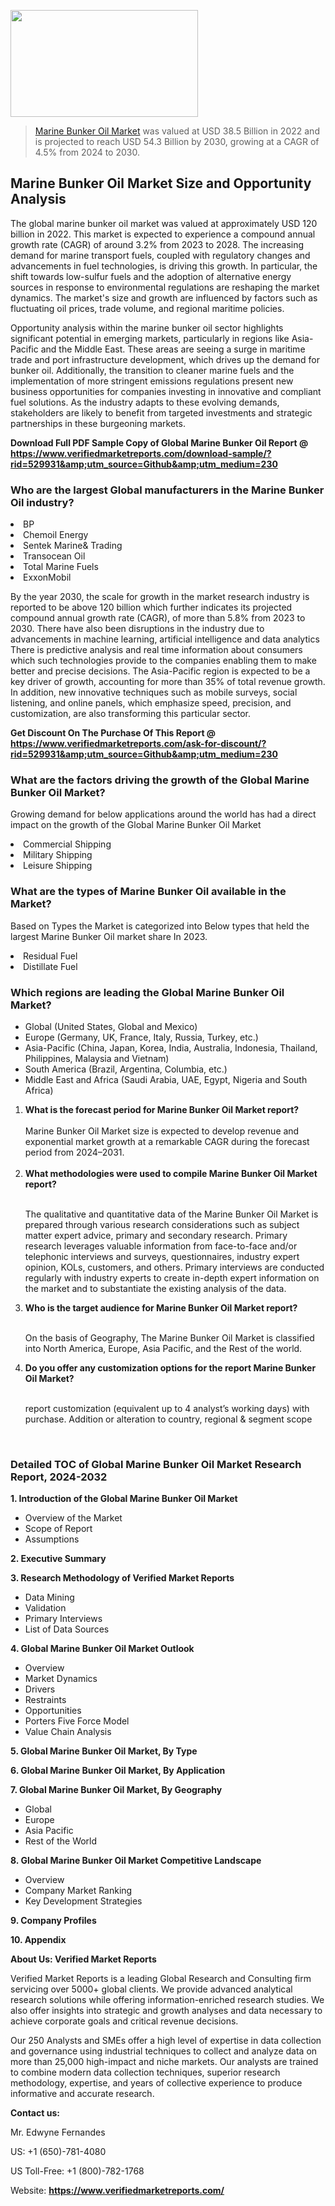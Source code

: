 <img src="https://ffe5etoiles.com/wp-content/uploads/2024/12/MST1-300x171.png" alt="" width="300" height="171" class="alignnone size-medium wp-image-20088" /><blockquote><p><p><a href="https://www.verifiedmarketreports.com/download-sample/?rid=529931&utm_source=Github&utm_medium=230" target="_blank">Marine Bunker Oil Market</a> was valued at USD 38.5 Billion in 2022 and is projected to reach USD 54.3 Billion by 2030, growing at a CAGR of 4.5% from 2024 to 2030.</p></blockquote><p><h2>Marine Bunker Oil Market Size and Opportunity Analysis</h2> <p>The global marine bunker oil market was valued at approximately USD 120 billion in 2022. This market is expected to experience a compound annual growth rate (CAGR) of around 3.2% from 2023 to 2028. The increasing demand for marine transport fuels, coupled with regulatory changes and advancements in fuel technologies, is driving this growth. In particular, the shift towards low-sulfur fuels and the adoption of alternative energy sources in response to environmental regulations are reshaping the market dynamics. The market's size and growth are influenced by factors such as fluctuating oil prices, trade volume, and regional maritime policies.</p> <p>Opportunity analysis within the marine bunker oil sector highlights significant potential in emerging markets, particularly in regions like Asia-Pacific and the Middle East. These areas are seeing a surge in maritime trade and port infrastructure development, which drives up the demand for bunker oil. Additionally, the transition to cleaner marine fuels and the implementation of more stringent emissions regulations present new business opportunities for companies investing in innovative and compliant fuel solutions. As the industry adapts to these evolving demands, stakeholders are likely to benefit from targeted investments and strategic partnerships in these burgeoning markets.</p> </p><p class=""><strong>Download Full PDF Sample Copy of Global Marine Bunker Oil Report @ <a href="https://www.verifiedmarketreports.com/download-sample/?rid=529931&amp;utm_source=Github&amp;utm_medium=230" target="_blank">https://www.verifiedmarketreports.com/download-sample/?rid=529931&amp;utm_source=Github&amp;utm_medium=230</a></strong></p><h3 id="" class="">Who are the largest Global manufacturers in the Marine Bunker Oil industry?</h3><p><li>BP</li><li> Chemoil Energy</li><li> Sentek Marine& Trading</li><li> Transocean Oil</li><li> Total Marine Fuels</li><li> ExxonMobil</li></p><div class=""><div class="" dir="" data-message-author-role="" data-message-id="" data-message-model-slug=""><div class=""><div class=""><div class=""><div class="" dir="" data-message-author-role="" data-message-id="" data-message-model-slug=""><div class=""><div class=""><p>By the year 2030, the scale for growth in the market research industry is reported to be above 120 billion which further indicates its projected compound annual growth rate (CAGR), of more than 5.8% from 2023 to 2030. There have also been disruptions in the industry due to advancements in machine learning, artificial intelligence and data analytics There is predictive analysis and real time information about consumers which such technologies provide to the companies enabling them to make better and precise decisions. The Asia-Pacific region is expected to be a key driver of growth, accounting for more than 35% of total revenue growth. In addition, new innovative techniques such as mobile surveys, social listening, and online panels, which emphasize speed, precision, and customization, are also transforming this particular sector.</p><p><strong>Get Discount On The Purchase Of This Report @&nbsp; <a href="https://www.verifiedmarketreports.com/ask-for-discount/?rid=529931&amp;utm_source=Github&amp;utm_medium=230" target="_blank">https://www.verifiedmarketreports.com/ask-for-discount/?rid=529931&amp;utm_source=Github&amp;utm_medium=230</a></strong></p></div></div></div></div></div></div></div></div><h3 id="" class="">What are the factors driving the growth of the Global Marine Bunker Oil Market?</h3><p id="" class="">Growing demand for below applications around the world has had a direct impact on the growth of the Global Marine Bunker Oil Market</p><p id="" class=""><li>Commercial Shipping</li><li> Military Shipping</li><li> Leisure Shipping</li></p><h3 id="" class="">What are the types of Marine Bunker Oil available in the Market?</h3><p id="" class="">Based on Types the Market is categorized into Below types that held the largest Marine Bunker Oil market share In 2023.</p><p id="" class=""><li>Residual Fuel</li><li> Distillate Fuel</li></p><h3 id="" class="">Which regions are leading the Global Marine Bunker Oil Market?</h3><ul><li>Global (United States, Global and Mexico)</li><li>Europe (Germany, UK, France, Italy, Russia, Turkey, etc.)</li><li>Asia-Pacific (China, Japan, Korea, India, Australia, Indonesia, Thailand, Philippines, Malaysia and Vietnam)</li><li>South America (Brazil, Argentina, Columbia, etc.)</li><li>Middle East and Africa (Saudi Arabia, UAE, Egypt, Nigeria and South Africa)</li></ul><p><ol><li><strong>What is the forecast period for Marine Bunker Oil Market report?<br /></strong><br /><span data-sheets-root="1" data-sheets-value="{&quot;1&quot;:2,&quot;2&quot;:&quot;XXXX size is expected to develop revenue and exponential market growth at a remarkable CAGR during the forecast period from 2024&ndash;2030.&quot;}" data-sheets-userformat="{&quot;2&quot;:12674,&quot;4&quot;:{&quot;1&quot;:2,&quot;2&quot;:16776960},&quot;10&quot;:2,&quot;11&quot;:0,&quot;15&quot;:&quot;Arial&quot;,&quot;16&quot;:12}">Marine Bunker Oil Market size is expected to develop revenue and exponential market growth at a remarkable CAGR during the forecast period from 2024&ndash;2031.</span><br /><br /></li><li><strong>What methodologies were used to compile Marine Bunker Oil Market report?<br /><br /></strong><p>The qualitative and quantitative data of the&nbsp;Marine Bunker Oil Market is prepared through various research considerations such as subject matter expert advice, primary and secondary research. Primary research leverages valuable information from face-to-face and/or telephonic interviews and surveys, questionnaires, industry expert opinion, KOLs, customers, and others. Primary interviews are conducted regularly with industry experts to create in-depth expert information on the market and to substantiate the existing analysis of the data.&nbsp;</p></li><li><strong>Who is the target audience for Marine Bunker Oil Market report?<br /><br /></strong><p>On the basis of Geography, The&nbsp;Marine Bunker Oil Market is classified into North America, Europe, Asia Pacific, and the Rest of the world.</p></li><li><strong>Do you offer any customization options for the report Marine Bunker Oil Market?<br /><br /></strong><p>report customization (equivalent up to 4 analyst&rsquo;s working days) with purchase. Addition or alteration to country, regional &amp; segment scope</p><p>&nbsp;</p></li></ol></p><h3 id="" class="">Detailed TOC of Global Marine Bunker Oil Market Research Report, 2024-2032</h3><p id="" class=""><strong>1. Introduction of the Global Marine Bunker Oil Market</strong></p><ul><li>Overview of the Market</li><li>Scope of Report</li><li>Assumptions</li></ul><p id="" class=""><strong>2. Executive Summary</strong></p><p id="" class=""><strong>3. Research Methodology of&nbsp;Verified Market Reports</strong></p><ul><li>Data Mining</li><li>Validation</li><li>Primary Interviews</li><li>List of Data Sources</li></ul><p id="" class=""><strong>4. Global Marine Bunker Oil Market Outlook</strong></p><ul><li>Overview</li><li>Market Dynamics</li><li>Drivers</li><li>Restraints</li><li>Opportunities</li><li>Porters Five Force Model</li><li>Value Chain Analysis</li></ul><p id="" class=""><strong>5. Global Marine Bunker Oil Market, By&nbsp;Type</strong></p><p id="" class=""><strong>6. Global Marine Bunker Oil Market, By Application</strong></p><p id="" class=""><strong>7. Global Marine Bunker Oil Market, By Geography</strong></p><ul><li>Global</li><li>Europe</li><li>Asia Pacific</li><li>Rest of the World</li></ul><p id="" class=""><strong>8. Global Marine Bunker Oil Market Competitive Landscape</strong></p><ul><li>Overview</li><li>Company Market Ranking</li><li>Key Development Strategies</li></ul><p id="" class=""><strong>9. Company Profiles</strong></p><p id="" class=""><strong>10. Appendix</strong></p><p id="" class=""><strong>About Us: Verified Market Reports</strong></p><p id="" class="">Verified Market Reports is a leading Global Research and Consulting firm servicing over 5000+ global clients. We provide advanced analytical research solutions while offering information-enriched research studies. We also offer insights into strategic and growth analyses and data necessary to achieve corporate goals and critical revenue decisions.</p><p id="" class="">Our 250 Analysts and SMEs offer a high level of expertise in data collection and governance using industrial techniques to collect and analyze data on more than 25,000 high-impact and niche markets. Our analysts are trained to combine modern data collection techniques, superior research methodology, expertise, and years of collective experience to produce informative and accurate research.</p><p id="" class=""><strong>Contact us:</strong></p><p id="" class="">Mr. Edwyne Fernandes</p><p id="" class="">US: +1 (650)-781-4080</p><p id="" class="">US Toll-Free: +1 (800)-782-1768</p><p id="" class="">Website: <a target="" data-test-app-aware-link=""><strong>https://www.verifiedmarketreports.com/</strong></a></p>
